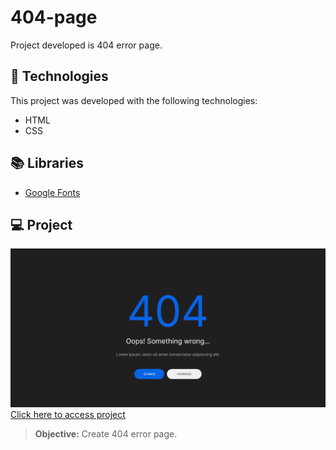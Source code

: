 # 404-page
Project developed is 404 error page.

## 🚀 Technologies
This project was developed with the following technologies:
- HTML
- CSS

## 📚 Libraries
- [Google Fonts](https://fonts.google.com/)

## 💻 Project
![preview](./preview.png/)
[Click here to access project](https://404-page-hazel.vercel.app/)
> **Objective:** Create 404 error page.
